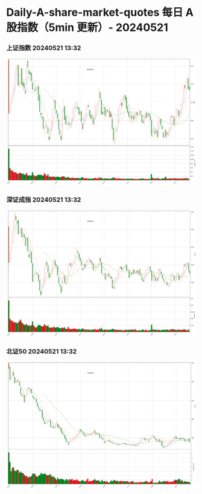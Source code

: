 
# Daily-A-share-market-quotes 每日 A 股指数（5min 更新）- 20240521

### 上证指数 20240521 13:32
![](./fig/2024/5/20240521-sh000001.png)

### 深证成指 20240521 13:32
![](./fig/2024/5/20240521-sz399001.png)

### 北证50 20240521 13:32
![](./fig/2024/5/20240521-bj899050.png)
